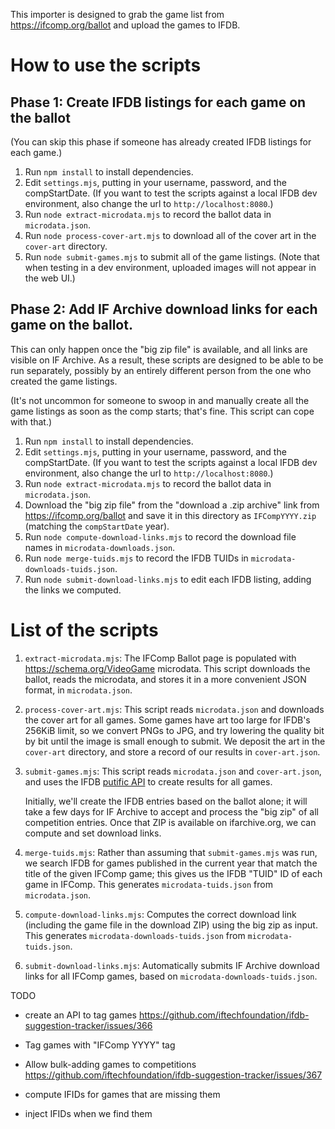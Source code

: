 This importer is designed to grab the game list from https://ifcomp.org/ballot and upload the games to IFDB.

# How to use the scripts

## Phase 1: Create IFDB listings for each game on the ballot

(You can skip this phase if someone has already created IFDB listings for each game.)

1. Run `npm install` to install dependencies.
2. Edit `settings.mjs`, putting in your username, password, and the compStartDate. (If you want to test the scripts against a local IFDB dev environment, also change the url to `http://localhost:8080`.)
3. Run `node extract-microdata.mjs` to record the ballot data in `microdata.json`.
4. Run `node process-cover-art.mjs` to download all of the cover art in the `cover-art` directory.
5. Run `node submit-games.mjs` to submit all of the game listings. (Note that when testing in a dev environment, uploaded images will not appear in the web UI.)

## Phase 2: Add IF Archive download links for each game on the ballot.

This can only happen once the "big zip file" is available, and all links are visible on IF Archive. As a result, these scripts are designed to be able to be run separately, possibly by an entirely different person from the one who created the game listings.

(It's not uncommon for someone to swoop in and manually create all the game listings as soon as the comp starts; that's fine. This script can cope with that.)

1. Run `npm install` to install dependencies.
2. Edit `settings.mjs`, putting in your username, password, and the compStartDate. (If you want to test the scripts against a local IFDB dev environment, also change the url to `http://localhost:8080`.)
3. Run `node extract-microdata.mjs` to record the ballot data in `microdata.json`.
4. Download the "big zip file" from the "download a .zip archive" link from https://ifcomp.org/ballot and save it in this directory as `IFCompYYYY.zip` (matching the `compStartDate` year).
5. Run `node compute-download-links.mjs` to record the download file names in `microdata-downloads.json`.
6. Run `node merge-tuids.mjs` to record the IFDB TUIDs in `microdata-downloads-tuids.json`.
7. Run `node submit-download-links.mjs` to edit each IFDB listing, adding the links we computed.

# List of the scripts

1. `extract-microdata.mjs`: The IFComp Ballot page is populated with https://schema.org/VideoGame microdata. This script downloads the ballot, reads the microdata, and stores it in a more convenient JSON format, in `microdata.json`.
2. `process-cover-art.mjs`: This script reads `microdata.json` and downloads the cover art for all games. Some games have art too large for IFDB's 256KiB limit, so we convert PNGs to JPG, and try lowering the quality bit by bit until the image is small enough to submit. We deposit the art in the `cover-art` directory, and store a record of our results in `cover-art.json`.
3. `submit-games.mjs`: This script reads `microdata.json` and `cover-art.json`, and uses the IFDB [putific API](https://ifdb.org/api/putific) to create results for all games.

    Initially, we'll create the IFDB entries based on the ballot alone; it will take a few days for IF Archive to accept and process the "big zip" of all competition entries. Once that ZIP is available on ifarchive.org, we can compute and set download links.
4. `merge-tuids.mjs`: Rather than assuming that `submit-games.mjs` was run, we search IFDB for games published in the current year that match the title of the given IFComp game; this gives us the IFDB "TUID" ID of each game in IFComp. This generates `microdata-tuids.json` from `microdata.json`.
4. `compute-download-links.mjs`: Computes the correct download link (including the game file in the download ZIP) using the big zip as input. This generates `microdata-downloads-tuids.json` from `microdata-tuids.json`.
6. `submit-download-links.mjs`: Automatically submits IF Archive download links for all IFComp games, based on `microdata-downloads-tuids.json`.


TODO

* create an API to tag games https://github.com/iftechfoundation/ifdb-suggestion-tracker/issues/366
* Tag games with "IFComp YYYY" tag
* Allow bulk-adding games to competitions https://github.com/iftechfoundation/ifdb-suggestion-tracker/issues/367

* compute IFIDs for games that are missing them
* inject IFIDs when we find them
